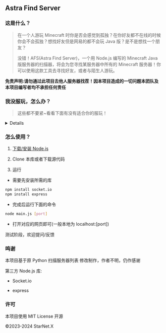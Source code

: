 ## Astra Find Server

### 这是什么？
> 在一个人游玩 Minecraft 时你是否会感觉到孤独？在你好友都不在线的时候你会不会孤独？想找好友但是网易的都不会玩 Java 版？是不是想找一个朋友？
>  
> 没错！AFS(Astra Find Server)，一个用 Node.js 编写的 Minecraft Java版服务器的扫描器，将会为您寻找某服务器中所有的 Minecraft 服务器！你可以使用这款工具去寻找好友，或者与陌生人游玩。

**免责声明:请勿通过此项目去他人服务器找茬！因本项目造成的一切问题本团队及本项目编写者均不承担任何责任**

### 我没服玩，怎么办？

> 这些都不要紧~看看下面有没有适合你的服玩！

<details>

**欢迎各位通过 Issue 提交服务器地址哦**

| 名称 | IP地址 | 等级 |
| :-----| ----: | :----: |
| 简幻欢 | play.simpfun.cn | B+ |

</details>

### 怎么使用？

1. [下载/安装 Node.js](https://nodejs.cn/download/)

2. Clone 本库或者下载源代码

3. 运行

  * 需要先安装所需的库
  ```bash
  npm install socket.io
  npm install express
  ```

  * 完成后运行下面的命令
  ```bash
  node main.js [port]
  ```

  * 打开对应的网页即可(一般本地为 localhost:[port])

测试阶段，欢迎提问/反馈

### 鸣谢

本项目基于原 Python 扫描服务器列表 修改制作，作者不明，仍作感谢

第三方 Node.js 库:

* Socket.io

* express

### 许可

本项目使用 MIT License 开源

©2023-2024 StarNet.X
